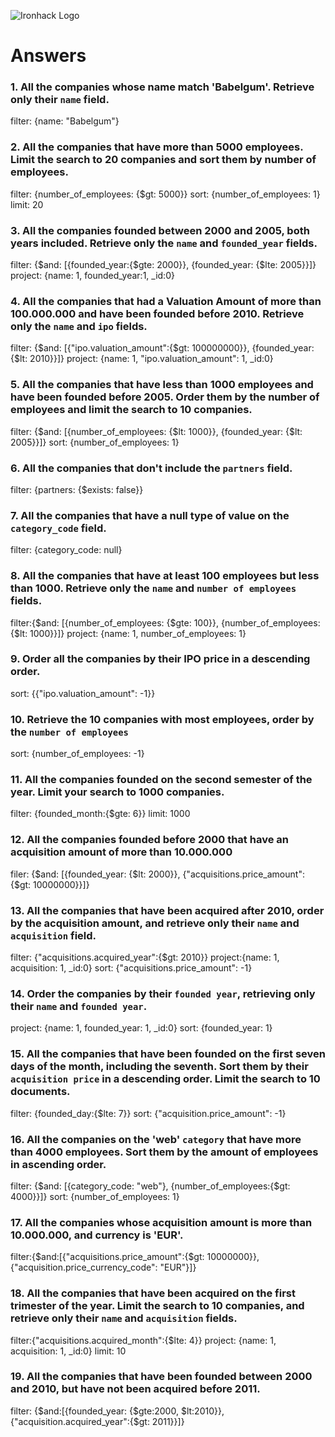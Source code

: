 ![Ironhack Logo](https://i.imgur.com/1QgrNNw.png)

# Answers

### 1. All the companies whose name match 'Babelgum'. Retrieve only their `name` field.

<!-- Your Code Goes Here -->

filter: {name: "Babelgum"}

### 2. All the companies that have more than 5000 employees. Limit the search to 20 companies and sort them by **number of employees**.

<!-- Your Code Goes Here -->
filter: {number_of_employees: {$gt: 5000}}
sort: {number_of_employees: 1}
limit: 20
### 3. All the companies founded between 2000 and 2005, both years included. Retrieve only the `name` and `founded_year` fields.

filter: {$and: [{founded_year:{$gte: 2000}}, {founded_year: {$lte: 2005}}]}
project: {name: 1, founded_year:1, _id:0}

<!-- Your Code Goes Here -->

### 4. All the companies that had a Valuation Amount of more than 100.000.000 and have been founded before 2010. Retrieve only the `name` and `ipo` fields.

filter: {$and: [{"ipo.valuation_amount":{$gt: 100000000}}, {founded_year: {$lt: 2010}}]}
project: {name: 1, "ipo.valuation_amount": 1, _id:0}
<!-- Your Code Goes Here -->

### 5. All the companies that have less than 1000 employees and have been founded before 2005. Order them by the number of employees and limit the search to 10 companies.

<!-- Your Code Goes Here -->
filter: {$and: [{number_of_employees: {$lt: 1000}}, {founded_year: {$lt: 2005}}]}
sort: {number_of_employees: 1}
### 6. All the companies that don't include the `partners` field.

<!-- Your Code Goes Here -->
filter: {partners: {$exists: false}}
### 7. All the companies that have a null type of value on the `category_code` field.

<!-- Your Code Goes Here -->
filter: {category_code: null}

### 8. All the companies that have at least 100 employees but less than 1000. Retrieve only the `name` and `number of employees` fields.

<!-- Your Code Goes Here -->
filter:{$and: [{number_of_employees: {$gte: 100}}, {number_of_employees: {$lt: 1000}}]}
project: {name: 1, number_of_employees: 1}

### 9. Order all the companies by their IPO price in a descending order.
sort: {{"ipo.valuation_amount": -1}}
<!-- Your Code Goes Here -->


### 10. Retrieve the 10 companies with most employees, order by the `number of employees`

<!-- Your Code Goes Here -->
sort: {number_of_employees: -1}

### 11. All the companies founded on the second semester of the year. Limit your search to 1000 companies.

<!-- Your Code Goes Here -->

filter: {founded_month:{$gte: 6}}
limit: 1000

### 12. All the companies founded before 2000 that have an acquisition amount of more than 10.000.000

<!-- Your Code Goes Here -->
filer: {$and: [{founded_year: {$lt: 2000}}, {"acquisitions.price_amount": {$gt: 10000000}}]}

### 13. All the companies that have been acquired after 2010, order by the acquisition amount, and retrieve only their `name` and `acquisition` field.

<!-- Your Code Goes Here -->
filter: {"acquisitions.acquired_year":{$gt: 2010}}
project:{name: 1, acquisition: 1, _id:0}
sort: {"acquisitions.price_amount": -1}

### 14. Order the companies by their `founded year`, retrieving only their `name` and `founded year`.

<!-- Your Code Goes Here -->
project: {name: 1, founded_year: 1, _id:0}
sort: {founded_year: 1}

### 15. All the companies that have been founded on the first seven days of the month, including the seventh. Sort them by their `acquisition price` in a descending order. Limit the search to 10 documents.

<!-- Your Code Goes Here -->
filter: {founded_day:{$lte: 7}}
sort: {"acquisition.price_amount": -1}

### 16. All the companies on the 'web' `category` that have more than 4000 employees. Sort them by the amount of employees in ascending order.

<!-- Your Code Goes Here -->
filter: {$and: [{category_code: "web"}, {number_of_employees:{$gt: 4000}}]}
sort: {number_of_employees: 1}

### 17. All the companies whose acquisition amount is more than 10.000.000, and currency is 'EUR'.

<!-- Your Code Goes Here -->
filter:{$and:[{"acquisitions.price_amount":{$gt: 10000000}}, {"acquisition.price_currency_code": "EUR"}]}

### 18. All the companies that have been acquired on the first trimester of the year. Limit the search to 10 companies, and retrieve only their `name` and `acquisition` fields.

<!-- Your Code Goes Here -->
filter:{"acquisitions.acquired_month":{$lte: 4}}
project: {name: 1, acquisition: 1, _id:0}
limit: 10
### 19. All the companies that have been founded between 2000 and 2010, but have not been acquired before 2011.

<!-- Your Code Goes Here -->
filter: {$and:[{founded_year: {$gte:2000, $lt:2010}}, {"acquisition.acquired_year":{$gt: 2011}}]}